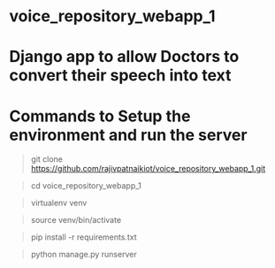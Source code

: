 # voice_repository_webapp_1

# Django app to allow Doctors to convert their speech into text

# Commands to Setup the environment and run the server

> git clone https://github.com/rajivpatnaikiot/voice_repository_webapp_1.git

> cd voice_repository_webapp_1

> virtualenv venv

> source venv/bin/activate

> pip install -r requirements.txt

> python manage.py runserver
